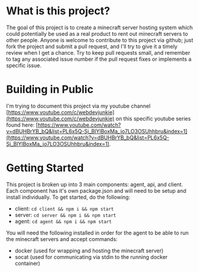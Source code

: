 # What is this project?

The goal of this project is to create a minecraft server hosting system which could potentially be used as a real product to rent out minecraft servers to other people.  Anyone is welcome to contribute to this project via github; just fork the project and submit a pull request, and I'll try to give it a timely review when I get a chance.  Try to keep pull requests small, and remember to tag any associated issue number if the pull request fixes or implements a specific issue.

# Building in Public

I'm trying to document this project via my youtube channel [https://www.youtube.com/c/webdevjunkie](https://www.youtube.com/c/webdevjunkie) on this specific youtube series found here: [https://www.youtube.com/watch?v=dBUHBrYB_bQ&list=PL6x5Q-Sj_BlYlBoxMa_jo7LO3OSUhhbru&index=1](https://www.youtube.com/watch?v=dBUHBrYB_bQ&list=PL6x5Q-Sj_BlYlBoxMa_jo7LO3OSUhhbru&index=1).

# Getting Started

This project is broken up into 3 main components: agent, api, and client.  Each component has it's own package.json and will need to be setup and install individually.  To get started, do the following:

- client: `cd client && npm i && npm start` 
- server: `cd server && npm i && npm start` 
- agent: `cd agent && npm i && npm start` 

You will need the following installed in order for the agent to be able to run the minecraft servers and accept commands:

- docker (used for wrapping and hosting the minecraft server)
- socat (used for communicating via stdin to the running docker container)

